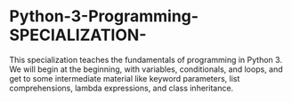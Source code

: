 # Python-3-Programming-SPECIALIZATION-
This specialization teaches the fundamentals of programming in Python 3. We will begin at the beginning, with variables, conditionals, and loops, and get to some intermediate material like keyword parameters, list comprehensions, lambda expressions, and class inheritance.
